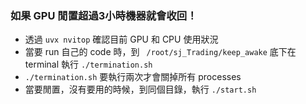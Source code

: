### 如果 GPU 閒置超過3小時機器就會收回！
* 透過 `uvx nvitop` 確認目前 GPU 和 CPU 使用狀況
* 當要 run 自己的 code 時，到 ` /root/sj_Trading/keep_awake` 底下在 terminal 執行 `./termination.sh`
* `./termination.sh` 要執行兩次才會關掉所有 processes
* 當要閒置，沒有要用的時候，到同個目錄，執行 `./start.sh`
